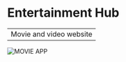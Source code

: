 # Entertainment Hub
<table>
<tr>
<td>
  Movie and video website
</td>
</tr>
</table>

![MOVIE APP](https://user-images.githubusercontent.com/51760520/124705920-1172ac80-df14-11eb-9568-1e91968b1273.png)

